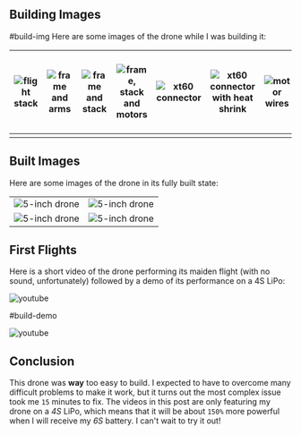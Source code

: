 ## Building Images

#build-img
Here are some images of the drone while I was building it:

| ![flight stack](Drone-Build/IMG_20201020_123835_1.min.jpg) | ![frame and arms](Drone-Build/IMG_20201020_124230_4.min.jpg) | ![frame and stack](Drone-Build/IMG_20201020_135410_2.min.jpg) | ![frame, stack and motors](Drone-Build/IMG_20201020_140346_2.min.jpg) | ![xt60 connector](Drone-Build/IMG_20201020_153649_6.min.jpg) | ![xt60 connector with heat shrink](Drone-Build/IMG_20201020_153935_7.min.jpg) | ![motor wires](Drone-Build/IMG_20201020_155702_2.min.jpg) | ![motor wires soldered on stack](Drone-Build/IMG_20201020_160416_4.min.jpg) | ![all motor wires solderd on stack](Drone-Build/IMG_20201020_162751_5.min.jpg) | ![capacitor soldered on stack](Drone-Build/IMG_20201020_164236_7.min.jpg) | ![receiver solderd to stack](Drone-Build/IMG_20201020_170452_5.min.jpg) | ![aluminum side plates on stack](Drone-Build/IMG_20201021_172430_6.min.jpg) | ![receiver antennas on top plate](Drone-Build/IMG_20201021_172438_9.min.jpg) | ![top plate screwed on stack](Drone-Build/IMG_20201021_175222_4.min.jpg) | ![motor wires held by zip ties](Drone-Build/IMG_20201021_175224_1.min.jpg) | ![battery pad](Drone-Build/IMG_20201021_180740_8.min.jpg) | ![arm protector](Drone-Build/IMG_20201021_193042_7.min.jpg) | ![arm protector installed on frame arm](Drone-Build/IMG_20201021_192300_9.min.jpg) |
| ---------------------------------------------------------- | ------------------------------------------------------------ | ------------------------------------------------------------- | --------------------------------------------------------------------- | ------------------------------------------------------------ | ----------------------------------------------------------------------------- | --------------------------------------------------------- | --------------------------------------------------------------------------- | ------------------------------------------------------------------------------ | ------------------------------------------------------------------------- | ----------------------------------------------------------------------- | --------------------------------------------------------------------------- | ---------------------------------------------------------------------------- | ------------------------------------------------------------------------ | -------------------------------------------------------------------------- | --------------------------------------------------------- | ----------------------------------------------------------- | ---------------------------------------------------------------------------------- |
|                                                            |                                                              |                                                               |                                                                       |                                                              |                                                                               |                                                           |                                                                             |                                                                                |                                                                           |                                                                         |                                                                             |                                                                              |                                                                          |                                                                            |                                                           |                                                             |                                                                                    |

## Built Images

Here are some images of the drone in its fully built state:

|                                                            |                                                            |
| ---------------------------------------------------------- | ---------------------------------------------------------- |
| ![5-inch drone](Drone-Build/IMG_20201022_100526_7.min.jpg) | ![5-inch drone](Drone-Build/IMG_20201022_100533_4.min.jpg) |
| ![5-inch drone](Drone-Build/IMG_20201022_100537_8.min.jpg) | ![5-inch drone](Drone-Build/IMG_20201022_100546_8.min.jpg) |

## First Flights

Here is a short video of the drone performing its maiden flight (with no sound, unfortunately) followed by a demo of its performance on a 4S LiPo:

![youtube](https://www.youtube.com/embed/EDZ0F5PxoHg)

#build-demo

![youtube](https://www.youtube.com/embed/yyGEHibcRVo)

## Conclusion

This drone was **way** too easy to build. I expected to have to overcome many difficult problems to make it work, but it turns out the most complex issue took me `15` minutes to fix. The videos in this post are only featuring my drone on a _4S_ LiPo, which means that it will be about `150%` more powerful when I will receive my _6S_ battery. I can't wait to try it out!
